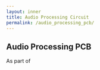 ```yaml
---
layout: inner
title: Audio Processing Circuit
permalink: /audio_processing_pcb/
---
```

## Audio Processing PCB

<p>As part of</p>  